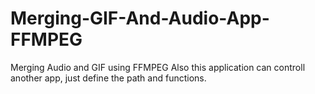 # Merging-GIF-And-Audio-App-FFMPEG
Merging Audio and GIF using FFMPEG
Also this application can controll another app, just define the path and functions.
